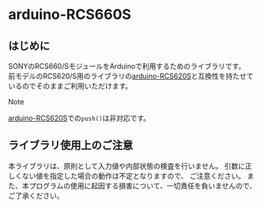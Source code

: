 # arduino-RCS660S

## はじめに
SONYのRCS660/SモジュールをArduinoで利用するためのライブラリです。  
前モデルのRCS620/S用のライブラリの[arduino-RCS620S](http://blog.felicalauncher.com/sdk_for_air/?page_id=2699)と互換性を持たせているのでそのままご利用いただけます。
> [!NOTE]
> [arduino-RCS620S](http://blog.felicalauncher.com/sdk_for_air/?page_id=2699)での`push()`は非対応です。


## ライブラリ使用上のご注意
本ライブラリは、原則として入力値や内部状態の検査を行いません。
引数に正しくない値を指定した場合の動作は不定となりますので、
ご注意ください。
また、本プログラムの使用に起因する損害について、一切責任を負いませんので、ご了承ください。
